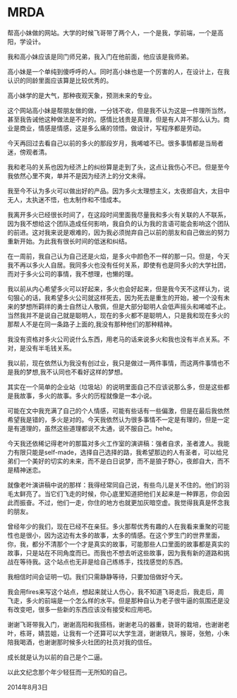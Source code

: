 # MRDA

帮高小妹做的网站。大学的时候飞哥带了两个人，一个是我，学前端，一个是高阳，学设计。

我和高小妹应该是同门师兄弟，我入门在他前面，他应该是我师弟。

高小妹是一个单纯到傻呼呼的人。同时高小妹也是一个厉害的人，在设计上，在我认识的同龄里面应该算是比较优秀的。

高小妹学的是大气，那种夜观天象，预测未来的专业。

这个网站高小妹是帮朋友做的做，一分钱不收，但是我不认为这是一件理所当然，甚至我告诫他这种做法是不对的。感情比钱贵是真理，但是有人并不那么认为。商业是商业，情感是情感，这是多么痛的领悟。做设计，写程序都是劳动。

今天再回过去看自己以前的多火的那段岁月，我唏嘘不已。很多事情都是当局者迷，傍观者清。

我和老马的关系也因为经济上的纠纷算是走到了头，这点让我伤心不已。但是至今我依然心里不爽，单并不是因为经济上的分文未得。

我至今不认为多火可以做出好的产品。因为多火太理想主义，太夜郎自大，太目中无人，太执迷不悟，也太制作和不惜成本。

我离开多火已经很长时间了，在这段时间里面我尽量我和多火有关联的人不联系，因为我不想给这个团队造成任何影响，我自负的认为我的言语可能会影响这个团队的前进。这对我来说是艰难的，因为我必须抛弃自己以前的朋友和自己做出的努力重新开始。为此我有很长时间的低迷和纠结。

在一周前，我自己认为自己还是火焰，是多火中颜色不一样的那一只。但是，今天我不再以多火人自居。我同多火也没有任何关系，即使有也是同多火的大学社团，而对于多火公司的事情，我不想理，也懒的理。

我以前从内心希望多火可以好起来，多火也会好起来，但是我今天不这样认为，说句狠心的话，我希望多火公司就这样死去，因为死去是重生的开始，被一个没有未来的梦想所羁绊的勇士自然让人敬佩，但是大部分聪明人会低声摇头和唏嘘不止。当然我并不是说自己就是聪明人，现在的多火都不是聪明人，只是我和现在多火的那帮人不是在同一条路子上面的,我没有那种他们的那种精神。


我没有资格对多火公司说什么东西，用老马的话来说多火和我也没有半点关系。不对，是没有半毛钱关系。

我以前，现在依然认为我没有创过业，我只是做过一两件事情，而这两件事情也不是我的梦想,我不认同也不看好这样的梦想。

其实在一个简单的企业站（垃圾站）的说明里面自己不应该说那么多，但是这些都是我故事，多火的故事。多火的历程就像是一本小说。

可能在文中我充满了自己的个人情感，可能有些话有一些偏激，但是在最后我依然希望我是错的，多火是对的。今天我依然认为很多事情不一定是有理的，但是一定是有道理的，虽然这些道理都说不太通，说不服自己。hehe。

今天我还依稀记得老叶的那篇对多火工作室的演讲稿：强者自求，圣者渡人。我能力有限只能是self-made，选择自己选择的路，我希望那边的人有圣者，可以给兄弟们一个美好的切实的未来，而不是白日说梦，而不是狼子野心，夜郎自大，而不是精神迷恋。

就像老叶演讲稿中说的那样：我得经常同自己说，有些鸟儿是关不住的。他们的羽毛太鲜亮了。当它们飞走的时候，你心底里知道把他们关起来是一种罪恶，你会因此而振奋。不过，他们一走，你住的地方也就更加灰暗空虚。我觉得我真是怀念我的朋友。

曾经年少的我们，现在已经不在亲狂。多火那帮优秀有趣的人在我看来重聚的可能性也是很小，因为这边有太多的故事，太多的情感。在这个罗生门的世界里面，你，我，都分不清那个一个才是真实的故事，可能那些人口里面的故事都是真实的故事，只是站在不同角度而已。而我也不想去听这些故事，因为我有新的道路和挑战在等待我。这个站点也无非是给自己练练手，找找感觉的东西。

我相信时间会证明一切。我们只需静静等待，只要加倍做好今天。

我会用fires来写这个站点，想起来就让人伤心，我不知道飞哥走后，我走后，周飞走，多火的前端是一个怎么样的水平。但是那种自认为老子很牛逼的氛围还是没有改变吧，很多一些新的东西应该没有接受和应用吧。

谢谢飞哥带我入门，谢谢高阳和我搭档，谢谢老马的器重，骁哥的栽培，也谢谢老叶，栋哥，婧芸姐，让我有一个还算可以大学生涯，谢谢轶凡，猴哥，张勉，小朱陪我喝酒，也谢谢那时候多火社团的社员对我的信任。

成长就是认为以前的自己是个二逼。

以此文纪念那个年少轻狂而一无所知的自己。

2014年8月3日

